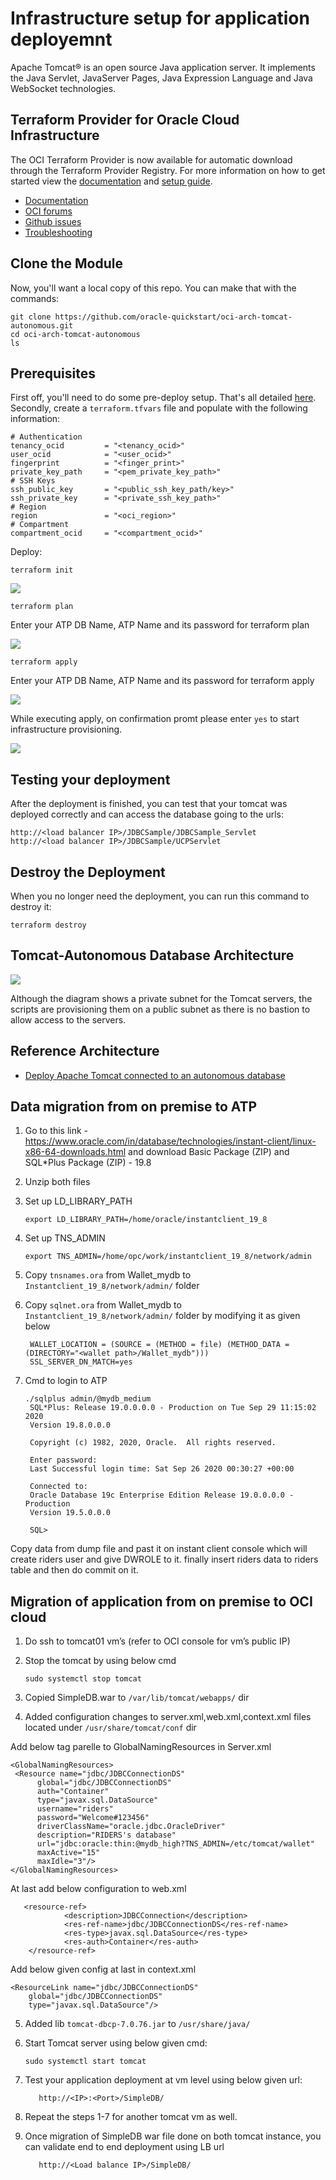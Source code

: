 # Infrastructure setup for application deployemnt 
Apache Tomcat® is an open source Java application server. It implements the Java Servlet, JavaServer Pages, Java Expression Language and Java WebSocket technologies.
## Terraform Provider for Oracle Cloud Infrastructure
The OCI Terraform Provider is now available for automatic download through the Terraform Provider Registry. 
For more information on how to get started view the [documentation](https://www.terraform.io/docs/providers/oci/index.html) 
and [setup guide](https://www.terraform.io/docs/providers/oci/guides/version-3-upgrade.html).
* [Documentation](https://www.terraform.io/docs/providers/oci/index.html)
* [OCI forums](https://cloudcustomerconnect.oracle.com/resources/9c8fa8f96f/summary)
* [Github issues](https://github.com/terraform-providers/terraform-provider-oci/issues)
* [Troubleshooting](https://www.terraform.io/docs/providers/oci/guides/guides/troubleshooting.html)

## Clone the Module
Now, you'll want a local copy of this repo. You can make that with the commands:

    git clone https://github.com/oracle-quickstart/oci-arch-tomcat-autonomous.git
    cd oci-arch-tomcat-autonomous
    ls


## Prerequisites
First off, you'll need to do some pre-deploy setup.  That's all detailed [here](https://github.com/cloud-partners/oci-prerequisites).
Secondly, create a `terraform.tfvars` file and populate with the following information:
```
# Authentication
tenancy_ocid         = "<tenancy_ocid>"
user_ocid            = "<user_ocid>"
fingerprint          = "<finger_print>"
private_key_path     = "<pem_private_key_path>"
# SSH Keys
ssh_public_key       = "<public_ssh_key_path/key>"
ssh_private_key      = "<private_ssh_key_path>"
# Region
region               = "<oci_region>"
# Compartment
compartment_ocid     = "<compartment_ocid>"
````

Deploy:

    terraform init
    
![](./images/terraform-init.png)

    terraform plan

Enter your ATP DB Name, ATP Name and its password for terraform plan

![](./images/terraform-plan.png)


    terraform apply

Enter your ATP DB Name, ATP Name and its password for terraform apply

![](./images/terraform-apply.png)

While executing apply, on confirmation promt please enter `yes` to start infrastructure provisioning.

![](./images/terraform-apply-confirmation.png)

## Testing your deployment
After the deployment is finished, you can test that your tomcat was deployed correctly and can access the database going to the urls:
````
http://<load balancer IP>/JDBCSample/JDBCSample_Servlet
http://<load balancer IP>/JDBCSample/UCPServlet
`````
## Destroy the Deployment
When you no longer need the deployment, you can run this command to destroy it:

    terraform destroy
    
## Tomcat-Autonomous Database Architecture

![](./images/architecture-deploy-tomcat.png)

Although the diagram shows a private subnet for the Tomcat servers, the scripts are provisioning them on a public subnet as there is no bastion to allow access to the servers.


## Reference Architecture

- [Deploy Apache Tomcat connected to an autonomous database](https://docs.oracle.com/en/solutions/deploy-tomcat-adb)
 
## Data migration from on premise to ATP

1. Go to this link - https://www.oracle.com/in/database/technologies/instant-client/linux-x86-64-downloads.html and download Basic Package (ZIP) and SQL*Plus Package (ZIP)  - 19.8
	
2. Unzip both files

3. Set up LD_LIBRARY_PATH
	
       export LD_LIBRARY_PATH=/home/oracle/instantclient_19_8
	
4. Set up   TNS_ADMIN
	
       export TNS_ADMIN=/home/opc/work/instantclient_19_8/network/admin

5. Copy `tnsnames.ora` from Wallet_mydb to `Instantclient_19_8/network/admin/` folder

6. Copy `sqlnet.ora` from Wallet_mydb to `Instantclient_19_8/network/admin/` folder by modifying it as given below
		
		WALLET_LOCATION = (SOURCE = (METHOD = file) (METHOD_DATA = (DIRECTORY="<wallet path>/Wallet_mydb")))
		SSL_SERVER_DN_MATCH=yes
        
7. Cmd to login to ATP
	    
       ./sqlplus admin/@mydb_medium
	    SQL*Plus: Release 19.0.0.0.0 - Production on Tue Sep 29 11:15:02 2020
	    Version 19.8.0.0.0
	
	    Copyright (c) 1982, 2020, Oracle.  All rights reserved.
	
	    Enter password:
	    Last Successful login time: Sat Sep 26 2020 00:30:27 +00:00
	
	    Connected to:
	    Oracle Database 19c Enterprise Edition Release 19.0.0.0.0 - Production
	    Version 19.5.0.0.0
	
	    SQL> 
        
Copy data from dump file and past it on instant client console which will create riders user and give DWROLE to it. finally insert riders data to riders table and then do commit on it.
 	


## Migration of application from on premise to OCI cloud

1.	Do ssh to tomcat01 vm’s (refer to OCI console for vm’s public IP)

2.	Stop the tomcat by using below cmd

        sudo systemctl stop tomcat
     
3.	Copied SimpleDB.war to `/var/lib/tomcat/webapps/` dir

4.	Added configuration changes to server.xml,web.xml,context.xml files located under `/usr/share/tomcat/conf` dir 
 
 Add below tag parelle to GlobalNamingResources in Server.xml
 
    <GlobalNamingResources>
     <Resource name="jdbc/JDBCConnectionDS"
          global="jdbc/JDBCConnectionDS"
          auth="Container"
          type="javax.sql.DataSource"
          username="riders"
          password="Welcome#123456"
          driverClassName="oracle.jdbc.OracleDriver"
          description="RIDERS's database"
          url="jdbc:oracle:thin:@mydb_high?TNS_ADMIN=/etc/tomcat/wallet"
          maxActive="15"
          maxIdle="3"/>
    </GlobalNamingResources>
 
At last add below configuration to web.xml

       <resource-ref>
                <description>JDBCConnection</description>
                <res-ref-name>jdbc/JDBCConnectionDS</res-ref-name>
                <res-type>javax.sql.DataSource</res-type>
                <res-auth>Container</res-auth>
        </resource-ref>
 
Add below given config at last in context.xml

    <ResourceLink name="jdbc/JDBCConnectionDS"
        global="jdbc/JDBCConnectionDS"
        type="javax.sql.DataSource"/>
 
 
5.	Added lib `tomcat-dbcp-7.0.76.jar` to  `/usr/share/java/`

6.	Start Tomcat server using below given cmd:

        sudo systemctl start tomcat
       
7.	Test your application deployment at vm level using below given url:
    ````
       http://<IP>:<Port>/SimpleDB/
    ````
8.	Repeat the steps 1-7 for another tomcat vm as well.

9.	Once migration of SimpleDB war file done on both tomcat instance, you can validate end to end deployment using LB url 
    ````
       http://<Load balance IP>/SimpleDB/
    ````

